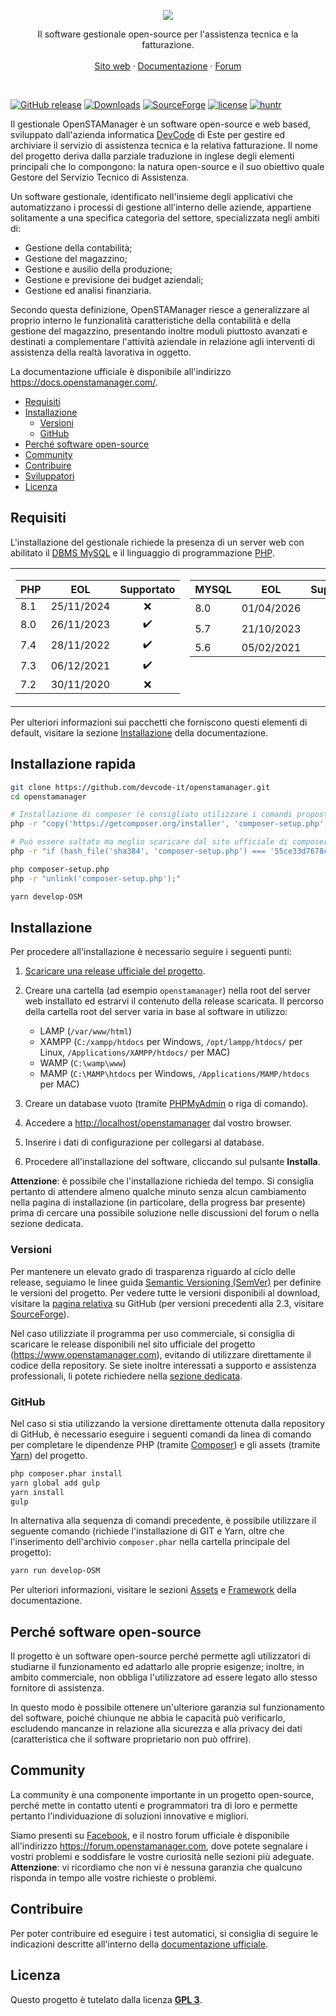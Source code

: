 <p align="center">
  <a href="https://openstamanager.com">
    <img src="https://www.openstamanager.com/wp-content/uploads/2015/04/logo_full-2.png">
  </a>

  <p align="center">
    Il software gestionale open-source per l'assistenza tecnica e la fatturazione.
    <br>
    <br>
    <a href="https://www.openstamanager.com">Sito web</a>
    &middot;
    <a href="https://docs.openstamanager.com/">Documentazione</a>
    &middot;
    <a href="https://forum.openstamanager.com">Forum</a>
  </p>
</p>

<br>

[![GitHub release](https://img.shields.io/github/release/devcode-it/openstamanager/all.svg)](https://github.com/devcode-it/openstamanager/releases)
[![Downloads](https://img.shields.io/github/downloads/devcode-it/openstamanager/total.svg)](https://github.com/devcode-it/openstamanager/releases)
[![SourceForge](https://img.shields.io/sourceforge/dt/openstamanager.svg?label=SourceForge)](https://sourceforge.net/projects/openstamanager/)
[![license](https://img.shields.io/github/license/devcode-it/openstamanager.svg)](https://github.com/devcode-it/openstamanager/blob/master/LICENSE)
[![huntr](https://cdn.huntr.dev/huntr_security_badge_mono.svg)](https://huntr.dev)

Il gestionale OpenSTAManager è un software open-source e web based, sviluppato dall'azienda informatica [DevCode](https://www.devcode.it/) di Este per gestire ed archiviare il servizio di assistenza tecnica e la relativa fatturazione.
Il nome del progetto deriva dalla parziale traduzione in inglese degli elementi principali che lo compongono: la natura open-source e il suo obiettivo quale Gestore del Servizio Tecnico di Assistenza.

Un software gestionale, identificato nell'insieme degli applicativi che automatizzano i processi di gestione all'interno delle aziende, appartiene solitamente a una specifica categoria del settore, specializzata negli ambiti di:

- Gestione della contabilità;
- Gestione del magazzino;
- Gestione e ausilio della produzione;
- Gestione e previsione dei budget aziendali;
- Gestione ed analisi finanziaria.

Secondo questa definizione, OpenSTAManager riesce a generalizzare al proprio interno le funzionalità caratteristiche della contabilità e della gestione del magazzino, presentando inoltre moduli piuttosto avanzati e destinati a complementare l'attività aziendale in relazione agli interventi di assistenza della realtà lavorativa in oggetto.

La documentazione ufficiale è disponibile all'indirizzo <https://docs.openstamanager.com/>.

<!-- TOC depthFrom:2 depthTo:6 orderedList:false updateOnSave:true withLinks:true -->

- [Requisiti](#requisiti)
- [Installazione](#installazione)
    - [Versioni](#versioni)
    - [GitHub](#github)
- [Perché software open-source](#perché-software-open-source)
- [Community](#community)
- [Contribuire](#contribuire)
- [Sviluppatori](#sviluppatori)
- [Licenza](#licenza)

<!-- /TOC -->

## Requisiti

L'installazione del gestionale richiede la presenza di un server web con abilitato il [DBMS MySQL](https://www.mysql.com)  e il linguaggio di programmazione [PHP](https://php.net).

<table>
<tr>
<td valign="top">
    
| PHP | EOL | Supportato |
|-----|-----|:----------:|
| 8.1 | 25/11/2024 | ❌ |
| 8.0 | 26/11/2023 | ✔️ |
| 7.4 | 28/11/2022 | ✔️ |
| 7.3 | 06/12/2021 | ✔️ |
| 7.2 | 30/11/2020 | ❌ |
    
</td>
<td valign="top">
    
| MYSQL | EOL | Supportato |
|-----|-----|:----------:|
| 8.0 | 01/04/2026 | ✔️ |
| 5.7 | 21/10/2023 | ✔️ |
| 5.6 | 05/02/2021 | ❌ |

    
</td>
</tr>
</table>

Per ulteriori informazioni sui pacchetti che forniscono questi elementi di default, visitare la sezione [Installazione](https://docs.openstamanager.com/configurazione/installazione) della documentazione.

## Installazione rapida
```bash
git clone https://github.com/devcode-it/openstamanager.git
cd openstamanager

# Installazione di composer (è consigliato utilizzare i comandi proposti su https://getcomposer.org/download/)
php -r "copy('https://getcomposer.org/installer', 'composer-setup.php');"

# Può essere saltato ma meglio scaricare dal sito ufficiale di composer
php -r "if (hash_file('sha384', 'composer-setup.php') === '55ce33d7678c5a611085589f1f3ddf8b3c52d662cd01d4ba75c0ee0459970c2200a51f492d557530c71c15d8dba01eae') { echo 'Installer verified'; } else { echo 'Installer corrupt'; unlink('composer-setup.php'); } echo PHP_EOL;"

php composer-setup.php
php -r "unlink('composer-setup.php');"

yarn develop-OSM
```


## Installazione

Per procedere all'installazione è necessario seguire i seguenti punti:

1. [Scaricare una release ufficiale del progetto](https://github.com/devcode-it/openstamanager/releases).
2. Creare una cartella (ad esempio `openstamanager`) nella root del server web installato ed estrarvi il contenuto della release scaricata. Il percorso della cartella root del server varia in base al software in utilizzo:

   - LAMP (`/var/www/html`)
   - XAMPP (`C:/xampp/htdocs` per Windows, `/opt/lampp/htdocs/` per Linux, `/Applications/XAMPP/htdocs/` per MAC)
   - WAMP (`C:\wamp\www`)
   - MAMP (`C:\MAMP\htdocs` per Windows, `/Applications/MAMP/htdocs` per MAC)

3. Creare un database vuoto (tramite [PHPMyAdmin](http://localhost/phpmyadmin/) o riga di comando).
4. Accedere a <http://localhost/openstamanager> dal vostro browser.
5. Inserire i dati di configurazione per collegarsi al database.
6. Procedere all'installazione del software, cliccando sul pulsante **Installa**.

**Attenzione**: è possibile che l'installazione richieda del tempo. Si consiglia pertanto di attendere almeno qualche minuto senza alcun cambiamento nella pagina di installazione (in particolare, della progress bar presente) prima di cercare una possibile soluzione nelle discussioni del forum o nella sezione dedicata.

### Versioni

Per mantenere un elevato grado di trasparenza riguardo al ciclo delle release, seguiamo le linee guida [Semantic Versioning (SemVer)](https://semver.org/) per definire le versioni del progetto.
Per vedere tutte le versioni disponibili al download, visitare la [pagina relativa](https://github.com/devcode-it/openstamanager/releases) su GitHub (per versioni precedenti alla 2.3, visitare [SourceForge](https://sourceforge.net/projects/openstamanager/files)).

Nel caso utilizziate il programma per uso commerciale, si consiglia di scaricare le release disponibili nel sito ufficiale del progetto (<https://www.openstamanager.com>), evitando di utilizzare direttamente il codice della repository.
Se siete inoltre interessati a supporto e assistenza professionali, li potete richiedere nella [sezione dedicata](https://www.openstamanager.com/per-le-aziende/).

### GitHub

Nel caso si stia utilizzando la versione direttamente ottenuta dalla repository di GitHub, è necessario eseguire i seguenti comandi da linea di comando per completare le dipendenze PHP (tramite [Composer](https://getcomposer.org)) e gli assets (tramite [Yarn](https://yarnpkg.com)) del progetto.

```bash
php composer.phar install
yarn global add gulp
yarn install
gulp
```

In alternativa alla sequenza di comandi precedente, è possibile utilizzare il seguente comando (richiede l'installazione di GIT e Yarn, oltre che l'inserimento dell'archivio `composer.phar` nella cartella principale del progetto):

```bash
yarn run develop-OSM
```

Per ulteriori informazioni, visitare le sezioni [Assets](https://docs.openstamanager.com/docs/base/assets) e [Framework](https://docs.openstamanager.com/docs/base/framework) della documentazione.

## Perché software open-source

Il progetto è un software open-source perché permette agli utilizzatori di studiarne il funzionamento ed adattarlo alle proprie esigenze; inoltre, in ambito commerciale, non obbliga l'utilizzatore ad essere legato allo stesso fornitore di assistenza.

In questo modo è possibile ottenere un'ulteriore garanzia sul funzionamento del software, poiché chiunque ne abbia le capacità può verificarlo, escludendo mancanze in relazione alla sicurezza e alla privacy dei dati (caratteristica che il software proprietario non può offrire).

## Community

La community è una componente importante in un progetto open-source, perché mette in contatto utenti e programmatori tra di loro e permette pertanto l'individuazione di soluzioni innovative e migliori.

Siamo presenti su [Facebook](https://www.facebook.com/openstamanager), e il nostro forum ufficiale è disponibile all'indirizzo <https://forum.openstamanager.com>, dove potete segnalare i vostri problemi e soddisfare le vostre curiosità nelle sezioni più adeguate.
**Attenzione**: vi ricordiamo che non vi è nessuna garanzia che qualcuno risponda in tempo alle vostre richieste o problemi.

## Contribuire

Per poter contribuire ed eseguire i test automatici, si consiglia di seguire le indicazioni descritte all'interno della [documentazione ufficiale](https://github.com/devcode-it/openstamanager/blob/master/.github/CONTRIBUTING.md).

## Licenza

Questo progetto è tutelato dalla licenza [**GPL 3**](https://github.com/devcode-it/openstamanager/blob/master/LICENSE).
